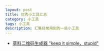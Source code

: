 ```yaml
---
layout: post
title: 优秀小工具汇总
category: 小工具
tags: 小工具
description: 汇集经常用到的一些小工具
---
```


- [草料二维码生成器 "keep it simple，stupid"](http://cli.im/)